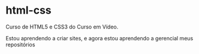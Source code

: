 # html-css
 Curso de HTML5 e CSS3 do Curso em Vídeo.

 Estou aprendendo a criar sites, e agora estou aprendendo a gerencial meus repositórios
 